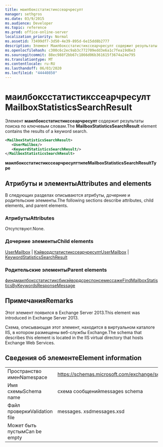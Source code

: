 ```yaml
---
title: маилбоксстатистикссеарчресулт
manager: sethgros
ms.date: 03/9/2015
ms.audience: Developer
ms.topic: reference
ms.prod: office-online-server
localization_priority: Normal
ms.assetid: 73499df7-3d50-4e39-895d-6e15dd8b2777
description: Элемент Маилбоксстатистикссеарчресулт содержит результаты поиска по ключевым словам.
ms.openlocfilehash: c300c6c2ec9ab3c772709edd3e6a1c7fea19d6e3
ms.sourcegitcommit: 88ec988f2bb67c1866d06b361615f3674a24e795
ms.translationtype: MT
ms.contentlocale: ru-RU
ms.lasthandoff: 06/03/2020
ms.locfileid: "44440850"
---
```

# <a name="mailboxstatisticssearchresult"></a><span data-ttu-id="fe8b0-103">маилбоксстатистикссеарчресулт</span><span class="sxs-lookup"><span data-stu-id="fe8b0-103">MailboxStatisticsSearchResult</span></span>

<span data-ttu-id="fe8b0-104">Элемент **маилбоксстатистикссеарчресулт** содержит результаты поиска по ключевым словам.</span><span class="sxs-lookup"><span data-stu-id="fe8b0-104">The **MailboxStatisticsSearchResult** element contains the results of a keyword search.</span></span> 
  
```XML
<MailboxStatisticsSearchResult>
   <UserMailbox/>
   <KeywordStatisticsSearchResult/>
</MailboxStatisticsSearchResult>
```

<span data-ttu-id="fe8b0-105">**маилбоксстатистикссеарчресулттипе**</span><span class="sxs-lookup"><span data-stu-id="fe8b0-105">**MailboxStatisticsSearchResultType**</span></span>

## <a name="attributes-and-elements"></a><span data-ttu-id="fe8b0-106">Атрибуты и элементы</span><span class="sxs-lookup"><span data-stu-id="fe8b0-106">Attributes and elements</span></span>

<span data-ttu-id="fe8b0-107">В следующих разделах описываются атрибуты, дочерние и родительские элементы.</span><span class="sxs-lookup"><span data-stu-id="fe8b0-107">The following sections describe attributes, child elements, and parent elements.</span></span>
  
### <a name="attributes"></a><span data-ttu-id="fe8b0-108">Атрибуты</span><span class="sxs-lookup"><span data-stu-id="fe8b0-108">Attributes</span></span>

<span data-ttu-id="fe8b0-109">Отсутствуют.</span><span class="sxs-lookup"><span data-stu-id="fe8b0-109">None.</span></span>
  
### <a name="child-elements"></a><span data-ttu-id="fe8b0-110">Дочерние элементы</span><span class="sxs-lookup"><span data-stu-id="fe8b0-110">Child elements</span></span>

<span data-ttu-id="fe8b0-111">[UserMailbox](usermailbox.md)  |  [Кэйвордстатистикссеарчресулт](keywordstatisticssearchresult.md)</span><span class="sxs-lookup"><span data-stu-id="fe8b0-111">[UserMailbox](usermailbox.md) | [KeywordStatisticsSearchResult](keywordstatisticssearchresult.md)</span></span>
  
### <a name="parent-elements"></a><span data-ttu-id="fe8b0-112">Родительские элементы</span><span class="sxs-lookup"><span data-stu-id="fe8b0-112">Parent elements</span></span>

[<span data-ttu-id="fe8b0-113">финдмаилбоксстатистиксбикэйвордсреспонсемессаже</span><span class="sxs-lookup"><span data-stu-id="fe8b0-113">FindMailboxStatisticsByKeywordsResponseMessage</span></span>](findmailboxstatisticsbykeywordsresponsemessage.md)
  
## <a name="remarks"></a><span data-ttu-id="fe8b0-114">Примечания</span><span class="sxs-lookup"><span data-stu-id="fe8b0-114">Remarks</span></span>

<span data-ttu-id="fe8b0-115">Этот элемент появился в Exchange Server 2013.</span><span class="sxs-lookup"><span data-stu-id="fe8b0-115">This element was introduced in Exchange Server 2013.</span></span>
  
<span data-ttu-id="fe8b0-116">Схема, описывающая этот элемент, находится в виртуальном каталоге IIS, в котором размещены веб-службы Exchange.</span><span class="sxs-lookup"><span data-stu-id="fe8b0-116">The schema that describes this element is located in the IIS virtual directory that hosts Exchange Web Services.</span></span>
  
## <a name="element-information"></a><span data-ttu-id="fe8b0-117">Сведения об элементе</span><span class="sxs-lookup"><span data-stu-id="fe8b0-117">Element information</span></span>

|||
|:-----|:-----|
|<span data-ttu-id="fe8b0-118">Пространство имен</span><span class="sxs-lookup"><span data-stu-id="fe8b0-118">Namespace</span></span>  <br/> |https://schemas.microsoft.com/exchange/services/2006/messages  <br/> |
|<span data-ttu-id="fe8b0-119">Имя схемы</span><span class="sxs-lookup"><span data-stu-id="fe8b0-119">Schema name</span></span>  <br/> |<span data-ttu-id="fe8b0-120">схема сообщений</span><span class="sxs-lookup"><span data-stu-id="fe8b0-120">messages schema</span></span>  <br/> |
|<span data-ttu-id="fe8b0-121">Файл проверки</span><span class="sxs-lookup"><span data-stu-id="fe8b0-121">Validation file</span></span>  <br/> |<span data-ttu-id="fe8b0-122">messages. xsd</span><span class="sxs-lookup"><span data-stu-id="fe8b0-122">messages.xsd</span></span>  <br/> |
|<span data-ttu-id="fe8b0-123">Может быть пустым</span><span class="sxs-lookup"><span data-stu-id="fe8b0-123">Can be empty</span></span>  <br/> ||
   

